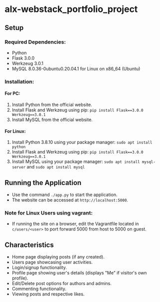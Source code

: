 # alx-webstack_portfolio_project

## Setup

### Required Dependencies:
- Python
- Flask 3.0.0
- Werkzeug 3.0.1
- MySQL 8.0.36-0ubuntu0.20.04.1 for Linux on x86_64 (Ubuntu)

### Installation:
#### For PC:
1. Install Python from the official website.
2. Install Flask and Werkzeug using pip: ```pip install Flask==3.0.0 Werkzeug==3.0.1```
3. Install MySQL from the official website.

#### For Linux:
1. Install Python 3.8.10 using your package manager: ```sudo apt install python```
2. Install Flask and Werkzeug using pip: ```pip install Flask==3.0.0 Werkzeug==3.0.1```
3. Install MySQL using your package manager: ```sudo apt install mysql-server``` and ```sudo apt install mysql```

## Running the Application
- Use the command `./app.py` to start the application.
- The website can be accessed at `http://localhost:5000`.

### Note for Linux Users using vagrant:
- If running the site on a browser, edit the Vagrantfile located in `c/users/<user>` to port forward 5000 from host to 5000 on guest.

## Characteristics
- Home page displaying posts (if any created).
- Users page showcasing user activities.
- Login/signup functionality.
- Profile page showing user's details (displays "Me" if visitor's own profile).
- Edit/Delete post options for authors and admins.
- Commenting functionality.
- Viewing posts and respective likes.
